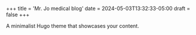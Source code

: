 +++
title = 'Mr. Jo medical blog'
date = 2024-05-03T13:32:33-05:00
draft = false
+++

A minimalist Hugo theme that showcases your content.
